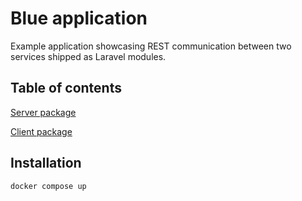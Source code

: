 # Blue application

Example application showcasing REST communication between two services shipped as Laravel modules.

## Table of contents

[Server package](https://www.github.com/mrpiatek/blue-server)

[Client package](https://www.github.com/mrpiatek/blue-client)

## Installation

`docker compose up`
